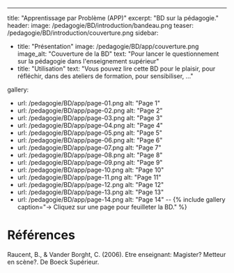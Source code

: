 ---
title: "Apprentissage par Problème (APP)"
excerpt: "BD sur la pédagogie."
header:
  image: /pedagogie/BD/introduction/bandeau.png
  teaser: /pedagogie/BD/introduction/couverture.png
sidebar:
  - title: "Présentation"
    image: /pedagogie/BD/app/couverture.png
    image_alt: "Couverture de la BD"
    text: "Pour lancer le questionnement sur la pédagogie dans l'enseignement supérieur"
  - title: "Utilisation"
    text: "Vous pouvez lire cette BD pour le plaisir, pour réfléchir, dans des ateliers de formation, pour sensibiliser, ..."

gallery:
  - url: /pedagogie/BD/app/page-01.png
    alt: "Page 1"
  - url: /pedagogie/BD/app/page-02.png
    alt: "Page 2"
  - url: /pedagogie/BD/app/page-03.png
    alt: "Page 3"
  - url: /pedagogie/BD/app/page-04.png
    alt: "Page 4"
  - url: /pedagogie/BD/app/page-05.png
    alt: "Page 5"
  - url: /pedagogie/BD/app/page-06.png
    alt: "Page 6"
  - url: /pedagogie/BD/app/page-07.png
    alt: "Page 7"
  - url: /pedagogie/BD/app/page-08.png
    alt: "Page 8"
  - url: /pedagogie/BD/app/page-09.png
    alt: "Page 9"
  - url: /pedagogie/BD/app/page-10.png
    alt: "Page 10"
  - url: /pedagogie/BD/app/page-11.png
    alt: "Page 11"
  - url: /pedagogie/BD/app/page-12.png
    alt: "Page 12"
  - url: /pedagogie/BD/app/page-13.png
    alt: "Page 13"
  - url: /pedagogie/BD/app/page-14.png
    alt: "Page 14"
--
{% include gallery caption="-> Cliquez sur une page pour feuilleter la BD." %}

# Références
Raucent, B., & Vander Borght, C. (2006). Etre enseignant: Magister? Metteur en scène?. De Boeck Supérieur.

